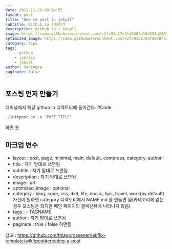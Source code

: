 ```yaml
---
date: 2019-11-20 08:24:55
layout: post
title: "How to post in jekyll"
subtitle: Github.io 사용하기
description: github.io + jekyll
image: https://camo.githubusercontent.com/c2fc91a17e3fd048fa16d201a23840ced6867071/68747470733a2f2f7265732e636c6f7564696e6172792e636f6d2f646d3768376538786a2f696d6167652f75706c6f61642f76313530353335343138322f6a656b666c69782d6c6f676f5f6d666e6770732e706e67
optimized_image: https://camo.githubusercontent.com/c2fc91a17e3fd048fa16d201a23840ced6867071/68747470733a2f2f7265732e636c6f7564696e6172792e636f6d2f646d3768376538786a2f696d6167652f75706c6f61642f76313530353335343138322f6a656b666c69782d6c6f676f5f6d666e6770732e706e67 
category: tips
tags: 
    - github
    - jekflix
    - jekyll
author: HaningYa
paginate: false
---
```


## 포스팅 먼저 만들기
터미널에서 해당 github.io 디렉토리에 들어간다.
#Code
```js
./initpost.sh -c "POST_TITLE"
```
하면 끗

## 마크업 변수
* layout : post, page, minimal, main, default, compress, category, author
* title : 자기 맘대로 쓰면됨
* subtitle : 자기 맘대로 쓰면됨
* description : 자기 맘대로 쓰면됨
* image : url
* optimized_image : optional
* category : blog, code, css, diet, life, music, tips, travel, work(by default) 자신이 원하면 category 디렉토리에서 NAME.md 를 만들면 됨(카테고리에 없는 경우 포스팅은 되지만 메인 페이지의 콜렉션뷰에 나타나지 않음)
* tags : - TAGNAME 
* author : 자기 맘대로 쓰면됨
* paginate : true / false 하면됨

참고 : 
https://github.com/thiagorossener/jekflix-template/wiki/post#creating-a-post
